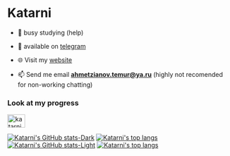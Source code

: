# Katarni

- 🌱 busy studying (help)

- 📨 available on [telegram](https://t.me/Katarni)

- 🌐 Visit my [website](https://katarni.github.io)

- 📫 Send me email **ahmetzianov.temur@ya.ru** (highly not recomended for non-working chatting)

<h3 align="left">Look at my progress</h3>
<p align="left">
<a href="https://codeforces.com/profile/katarni" target="blank"><img align="center" src="https://raw.githubusercontent.com/rahuldkjain/github-profile-readme-generator/master/src/images/icons/Social/codeforces.svg" alt="katarni" height="30" width="40" /></a>
</p>

[![Katarni's GitHub stats-Dark](https://github-readme-stats.vercel.app/api?username=Katarni\&show_icons=true\&theme=dark#gh-dark-mode-only)](https://github.com/Katarni/github-readme-stats#responsive-card-theme#gh-dark-mode-only)   [![Katarni's top langs](https://github-readme-stats.vercel.app/api/top-langs?username=katarni&show_icons=true&locale=en&layout=compact&theme=dark#gh-dark-mode-only)](https://github-readme-stats.vercel.app/api/top-langs?username=katarni&show_icons=true&locale=en&layout=compact&theme=dark#gh-dark-mode-only)
[![Katarni's GitHub stats-Light](https://github-readme-stats.vercel.app/api?username=Katarni\&show_icons=true\&theme=light#gh-light-mode-only)](https://github.com/Katarni/github-readme-stats#responsive-card-theme#gh-light-mode-only)   [![Katarni's top langs](https://github-readme-stats.vercel.app/api/top-langs?username=katarni&show_icons=true&locale=en&layout=compact&theme=light#gh-light-mode-only)](https://github-readme-stats.vercel.app/api/top-langs?username=katarni&show_icons=true&locale=en&layout=compact&theme=light#gh-light-mode-only)
